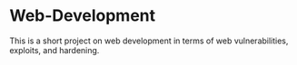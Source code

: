 # Web-Development

This is a short project on web development in terms of web vulnerabilities, exploits, and hardening.
